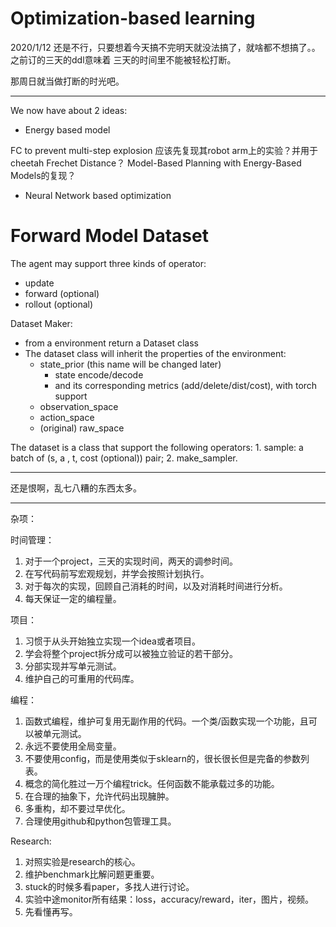 # Optimization-based learning


2020/1/12 还是不行，只要想着今天搞不完明天就没法搞了，就啥都不想搞了。。之前订的三天的ddl意味着
三天的时间里不能被轻松打断。

那周日就当做打断的时光吧。

---

We now have about 2 ideas:

- Energy based model

FC to prevent multi-step explosion
应该先复现其robot arm上的实验？并用于cheetah
Frechet Distance？
Model-Based Planning with Energy-Based Models的复现？

- Neural Network based optimization 


# Forward Model Dataset  

The agent may support three kinds of operator: 
- update
- forward (optional)
- rollout (optional)


Dataset Maker:
- from a environment return a Dataset class
- The dataset class will inherit the properties of the environment:
    - state_prior (this name will be changed later)
        - state encode/decode
        - and its corresponding metrics (add/delete/dist/cost),
            with torch support
    - observation_space
    - action_space
    - (original) raw_space
   
    
The dataset is a class that support the following operators:
    1. sample: a batch of (s, a , t, cost (optional)) pair;
    2. make_sampler.




---

还是恨啊，乱七八糟的东西太多。

---

杂项：

时间管理：
1. 对于一个project，三天的实现时间，两天的调参时间。
2. 在写代码前写宏观规划，并学会按照计划执行。
3. 对于每次的实现，回顾自己消耗的时间，以及对消耗时间进行分析。
4. 每天保证一定的编程量。

项目：
1. 习惯于从头开始独立实现一个idea或者项目。
2. 学会将整个project拆分成可以被独立验证的若干部分。
3. 分部实现并写单元测试。
4. 维护自己的可重用的代码库。

编程：
1. 函数式编程，维护可复用无副作用的代码。一个类/函数实现一个功能，且可以被单元测试。
2. 永远不要使用全局变量。
3. 不要使用config，而是使用类似于sklearn的，很长很长但是完备的参数列表。
4. 概念的简化胜过一万个编程trick。任何函数不能承载过多的功能。
5. 在合理的抽象下，允许代码出现臃肿。
6. 多重构，却不要过早优化。
7. 合理使用github和python包管理工具。

Research:
1. 对照实验是research的核心。
2. 维护benchmark比解问题更重要。
3. stuck的时候多看paper，多找人进行讨论。
4. 实验中途monitor所有结果：loss，accuracy/reward，iter，图片，视频。
5. 先看懂再写。

